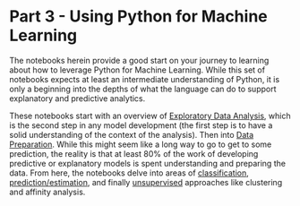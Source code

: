 # Part 3 - Using Python for Machine Learning
The notebooks herein provide a good start on your journey to learning about how to leverage Python for Machine Learning.  While this set of notebooks expects at least an intermediate understanding of Python, it is only a beginning into the depths of what the language can do to support explanatory and predictive analytics.

These notebooks start with an overview of [Exploratory Data Analysis](10-ExploratoryDataAnalysis.ipynb), which is the second step in any model development (the first step is to have a solid understanding of the context of the analysis).  Then into [Data Preparation](20-DataPreparation).  While this might seem like a long way to go to get to some prediction, the reality is that at least 80% of the work of developing predictive or explanatory models is spent understanding and preparing the data.  From here, the notebooks delve into areas of [classification](30-Classification.ipynb), [prediction/estimation](40-EstimationPrediction.ipynb), and finally [unsupervised](50-Unsupervised.ipynb) approaches like clustering and affinity analysis.